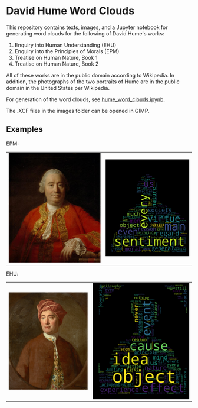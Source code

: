 # David Hume Word Clouds

This repository contains texts, images, and a Jupyter notebook for generating word clouds
for the following of David Hume's works:

  1. Enquiry into Human Understanding (EHU)
  2. Enquiry into the Principles of Morals (EPM)
  3. Treatise on Human Nature, Book 1
  4. Treatise on Human Nature, Book 2

All of these works are in the public domain according to Wikipedia.
In addition, the photographs of the two portraits of Hume are in the
public domain in the United States per Wikipedia.

For generation of the word clouds, see [hume_word_clouds.ipynb](hume_word_clouds.ipynb).

The .XCF files in the images folder can be opened in GIMP.

## Examples

EPM:

<table>
  <tr>
  <td><img src='images/hume1_original.jpg' alt='hume1_origina.jpg'></td>
  <td><img src='wordclouds/epm1.png' alt='epm1.png'></td>
  </tr>
</table>

EHU:

<table>
  <tr>
  <td><img src='images/hume2_original.jpg' alt='hume2_original.jpg')</td>
  <td><img src='wordclouds/ehu2.png' alt='ehu2.png'></td>
  </tr>
</table>
